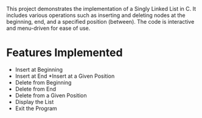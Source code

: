 This project demonstrates the implementation of a Singly Linked List in C. It includes various operations such as inserting and deleting nodes at the beginning, end, and a specified position (between). The code is interactive and menu-driven for ease of use.

# Features Implemented
 * Insert at Beginning
 * Insert at End
 *Insert at a Given Position
 * Delete from Beginning
 * Delete from End
 * Delete from a Given Position
 * Display the List
 * Exit the Program
